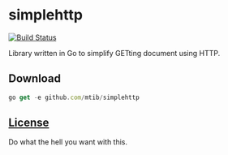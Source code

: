 # simplehttp
[![Build Status](https://travis-ci.org/mtib/simplehttp.svg?branch=master)](https://travis-ci.org/mtib/simplehttp)


Library written in Go to simplify GETting document using HTTP.

## Download
```javascript
go get -e github.com/mtib/simplehttp
```

## [License](./LICENSE.md)
Do what the hell you want with this. 
